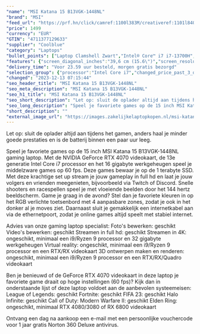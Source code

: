 ```yaml
---
"name": "MSI Katana 15 B13VGK-1448NL"
"brand": "MSI"
"feed_url": "https://prf.hn/click/camref:1100l383M/creativeref:1101l84031/destination:https%3A%2F%2Fwww.coolblue.nl%2Fproduct%2F935841"
"price": 1499
"currency": "EUR"
"GTIN": "4711377129633"
"supplier": "Coolblue"
"category": "Laptops"
"bullet_points": ["Laptop Clamshell Zwart","Intel® Core™ i7 i7-13700H","39,6 cm (15.6\") Full HD 1920 x 1080 Pixels","16 GB DDR5-SDRAM 5200 MHz 2 x 8 GB","1 TB SSD","NVIDIA GeForce RTX 4070 8 GB Intel Iris Xe Graphics","Wi-Fi 6 (802.11ax) Bluetooth 5.2","53,5 Wh 240 W","Windows 11 Home"]
"features": {"screen_diagonal_inches":"39,6 cm (15.6\")","screen_resolution":"1920 x 1080 Pixels","processor_family":"Intel® Core™ i7","memory_size":"16 GB","memory_type":"DDR5-SDRAM","total_storage_space":"1 TB","graphics_card":"NVIDIA GeForce RTX 4070","graphics_memory_size":"8 GB","operating_system":"Windows 11 Home","battery_capacity":"53,5 Wh","width":"359 mm","depth":"259 mm","height":"24,9 mm","weight":"2,25 kg"}
"delivery_time": "Voor 23.59 uur besteld, morgen gratis bezorgd"
"selection_group": {"processor":"Intel Core i7","changed_price_past_3_days":false,"product_family":"Katana"}
"changed": "2023-12-13 07:15:44"
"seo_header_title": "MSI Katana 15 B13VGK-1448NL"
"seo_meta_description": "MSI Katana 15 B13VGK-1448NL"
"seo_h1_title": "MSI Katana 15 B13VGK-1448NL"
"seo_short_description": "Let op: sluit de oplader altijd aan tijdens het gamen, anders haal je minder goede prestaties en is de batterij binnen een paar uur leeg."
"seo_long_description": "Speel je favoriete games op de 15 inch MSI Katana 15 B13VGK-1448NL gaming laptop. Met de NVIDIA GeForce RTX 4070 videokaart, de 13e generatie Intel Core i7 processor en het 16 gigabyte werkgeheugen speel je middelzware games op 60 fps. Deze games bewaar je op de 1 terabyte SSD. Met deze krachtige set up stream je jouw gameplay in full hd en laat je jouw volgers en vrienden meegenieten, bijvoorbeeld via Twitch of Discord. Snelle shooters en racespellen speel je met vloeiende beelden door het 144 hertz beeldscherm. Game je graag in de avond? Stel dan je favoriete kleuren in op het RGB verlichte toetsenbord met 4 aanpasbare zones, zodat je ook in het donker al je moves ziet. Daarnaast sluit je gemakkelijk een internetkabel aan via de ethernetpoort, zodat je online games altijd speelt met stabiel internet. \r\n\r\nAdvies van onze gaming laptop specialist:\r\nFoto's bewerken: geschikt\r\nVideo's bewerken: geschikt\r\nStreamen in full hd: geschikt\r\nStreamen in 4K: ongeschikt, minimaal een i9/Ryzen 9 processor en 32 gigabyte werkgeheugen\r\nVirtual reality: ongeschikt, minimaal een i9/Ryzen 9 processor en een RTX/RX videokaart\r\n3D ontwerpen maken en renderen: ongeschikt, minimaal een i9/Ryzen 9 processor en een RTX/RX/Quadro videokaart\r\n\r\nBen je benieuwd of de GeForce RTX 4070 videokaart in deze laptop je favoriete game draait op hoge instellingen (60 fps)? Kijk dan in onderstaande lijst of deze laptop voldoet aan de aanbevolen systeemeisen:\r\nLeague of Legends: geschikt\r\nFortnite: geschikt\r\nFIFA 23: geschikt\r\nHalo Infinite: geschikt\r\nCall of Duty: Modern Warfare II: geschikt\r\nElden Ring: ongeschikt, minimaal RTX 4080/3080 of RX 6800 videokaart\r\n\r\nOntvang een dag na aankoop een e-mail met een persoonlijke vouchercode voor 1 jaar gratis Norton 360 Deluxe antivirus."
"short_description": ""
"external_image_url": "https://images.zakelijkelaptopkopen.nl/msi-katana-15-b13vgk-1448nl.webp"
---
```


Let op: sluit de oplader altijd aan tijdens het gamen, anders haal je minder goede prestaties en is de batterij binnen een paar uur leeg.

Speel je favoriete games op de 15 inch MSI Katana 15 B13VGK-1448NL gaming laptop. Met de NVIDIA GeForce RTX 4070 videokaart, de 13e generatie Intel Core i7 processor en het 16 gigabyte werkgeheugen speel je middelzware games op 60 fps. Deze games bewaar je op de 1 terabyte SSD. Met deze krachtige set up stream je jouw gameplay in full hd en laat je jouw volgers en vrienden meegenieten, bijvoorbeeld via Twitch of Discord. Snelle shooters en racespellen speel je met vloeiende beelden door het 144 hertz beeldscherm. Game je graag in de avond? Stel dan je favoriete kleuren in op het RGB verlichte toetsenbord met 4 aanpasbare zones, zodat je ook in het donker al je moves ziet. Daarnaast sluit je gemakkelijk een internetkabel aan via de ethernetpoort, zodat je online games altijd speelt met stabiel internet.

Advies van onze gaming laptop specialist:
Foto's bewerken: geschikt
Video's bewerken: geschikt
Streamen in full hd: geschikt
Streamen in 4K: ongeschikt, minimaal een i9/Ryzen 9 processor en 32 gigabyte werkgeheugen
Virtual reality: ongeschikt, minimaal een i9/Ryzen 9 processor en een RTX/RX videokaart
3D ontwerpen maken en renderen: ongeschikt, minimaal een i9/Ryzen 9 processor en een RTX/RX/Quadro videokaart

Ben je benieuwd of de GeForce RTX 4070 videokaart in deze laptop je favoriete game draait op hoge instellingen (60 fps)? Kijk dan in onderstaande lijst of deze laptop voldoet aan de aanbevolen systeemeisen:
League of Legends: geschikt
Fortnite: geschikt
FIFA 23: geschikt
Halo Infinite: geschikt
Call of Duty: Modern Warfare II: geschikt
Elden Ring: ongeschikt, minimaal RTX 4080/3080 of RX 6800 videokaart

Ontvang een dag na aankoop een e-mail met een persoonlijke vouchercode voor 1 jaar gratis Norton 360 Deluxe antivirus.